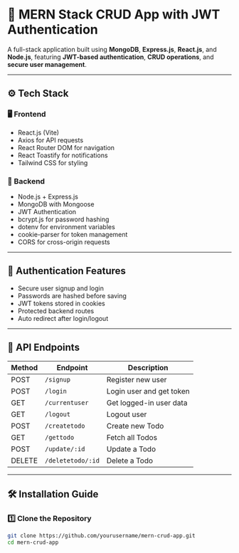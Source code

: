 # 🚀 MERN Stack CRUD App with JWT Authentication

A full-stack application built using **MongoDB**, **Express.js**, **React.js**, and **Node.js**, featuring **JWT-based authentication**, **CRUD operations**, and **secure user management**.

---

## ⚙️ Tech Stack

### 🖥 Frontend
- React.js (Vite)
- Axios for API requests  
- React Router DOM for navigation  
- React Toastify for notifications  
- Tailwind CSS for styling  

### 🧠 Backend
- Node.js + Express.js  
- MongoDB with Mongoose  
- JWT Authentication  
- bcrypt.js for password hashing  
- dotenv for environment variables  
- cookie-parser for token management  
- CORS for cross-origin requests  

---

## 🔐 Authentication Features
- Secure user signup and login  
- Passwords are hashed before saving  
- JWT tokens stored in cookies  
- Protected backend routes  
- Auto redirect after login/logout  

---

## 🧾 API Endpoints

| Method | Endpoint           | Description              |
|--------|--------------------|--------------------------|
| POST   | `/signup`          | Register new user        |
| POST   | `/login`           | Login user and get token |
| GET    | `/currentuser`     | Get logged-in user data  |
| GET    | `/logout`          | Logout user              |
| POST   | `/createtodo`      | Create new Todo          |
| GET    | `/gettodo`         | Fetch all Todos          |
| POST   | `/update/:id`      | Update a Todo            |
| DELETE | `/deletetodo/:id`  | Delete a Todo            |

---

## 🛠️ Installation Guide

### 1️⃣ Clone the Repository
```bash
git clone https://github.com/yourusername/mern-crud-app.git
cd mern-crud-app

